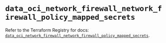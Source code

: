 # `data_oci_network_firewall_network_firewall_policy_mapped_secrets`

Refer to the Terraform Registry for docs: [`data_oci_network_firewall_network_firewall_policy_mapped_secrets`](https://registry.terraform.io/providers/hashicorp/oci/7.19.0/docs/data-sources/network_firewall_network_firewall_policy_mapped_secrets).

